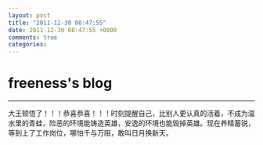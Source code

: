 ```yaml
---
layout: post
title: "2011-12-30 08:47:55"
date: 2011-12-30 08:47:55 +0800
comments: true
categories: 
---
```


# freeness's blog

----------

>
大王顿悟了！！！恭喜恭喜！！！时刻提醒自己，比别人更认真的活着，不成为温水里的青蛙，险恶的环境能铸造英雄，安逸的环境也能毁掉英雄。现在养精蓄锐，等到上了工作岗位，哪怕千与万阻，敢叫日月换新天。